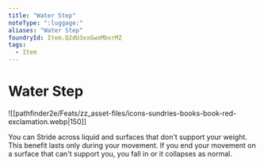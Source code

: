 ```yaml
---
title: "Water Step"
noteType: ":luggage:"
aliases: "Water Step"
foundryId: Item.Q2dU3xxGwoMbxrMZ
tags:
  - Item
---
```


# Water Step
![[pathfinder2e/Feats/zz_asset-files/icons-sundries-books-book-red-exclamation.webp|150]]

You can Stride across liquid and surfaces that don't support your weight. This benefit lasts only during your movement. If you end your movement on a surface that can't support you, you fall in or it collapses as normal.
